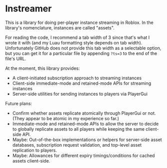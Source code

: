 # Instreamer

This is a library for doing per-player instance streaming in Roblox. In the library's nomenclature, instances are called "assets".

For reading the code, I recommend a tab width of 3 since that's what I wrote it with (and my Luau formatting style depends on tab width). Unfortunately GitHub does not provide this tab width as a selectable option, but you can get it for a particular file by appending `?ts=3` to the end of the file's URL.

At the moment, this library provides:
- A client-initiated subscription approach to streaming instances
- Client-side immediate-mode and retained-mode APIs for streaming instances
- Server-side utilities for sending instances to players via PlayerGui

Future plans:
- Confirm whether assets replicate atomically through PlayerGui or not. (They appear to be atomic in my experience so far.)
- Immediate-mode and retained-mode APIs to allow the server to decide to globally replicate assets to all players while keeping the same client-side API.
- Maybe: Out-of-the-box implementations or helpers for server-side asset databases, subscription request validation, and top-level asset replication to players.
- Maybe: Allowances for different expiry timings/conditions for cached assets client-side.
